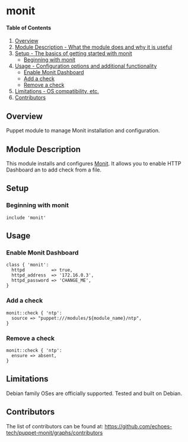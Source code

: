 # monit

#### Table of Contents

1. [Overview](#overview)
2. [Module Description - What the module does and why it is useful](#module-description)
3. [Setup - The basics of getting started with monit](#setup)
    * [Beginning with monit](#beginning-with-monit)
4. [Usage - Configuration options and additional functionality](#usage)
    * [Enable Monit Dashboard](#enable-monit-dashboard)
    * [Add a check](#add-a-check)
    * [Remove a check](#remove-a-check)
5. [Limitations - OS compatibility, etc.](#limitations)
6. [Contributors](#contributors)

## Overview

Puppet module to manage Monit installation and configuration.


## Module Description

This module installs and configures [Monit](http://mmonit.com/monit/).
It allows you to enable HTTP Dashboard an to add check from a file.

## Setup

### Beginning with monit

```puppet
include 'monit'
```
## Usage

### Enable Monit Dashboard

```puppet
class { 'monit':
  httpd          => true,
  httpd_address  => '172.16.0.3',
  httpd_password => 'CHANGE_ME',
}
```

### Add a check

```puppet
monit::check { 'ntp':
  source => "puppet:///modules/${module_name}/ntp",
}
```

### Remove a check

```puppet
monit::check { 'ntp':
  ensure => absent,
}
```

## Limitations

Debian family OSes are officially supported. Tested and built on Debian.

## Contributors

The list of contributors can be found at: https://github.com/echoes-tech/puppet-monit/graphs/contributors
